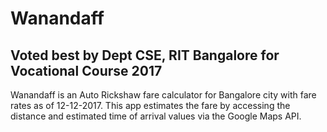 # Wanandaff

## Voted best by Dept CSE, RIT Bangalore for Vocational Course 2017



Wanandaff is an Auto Rickshaw fare calculator for Bangalore city with fare rates as of 12-12-2017. 
This app estimates the fare by accessing the distance and estimated time of arrival values via the Google Maps API. 

